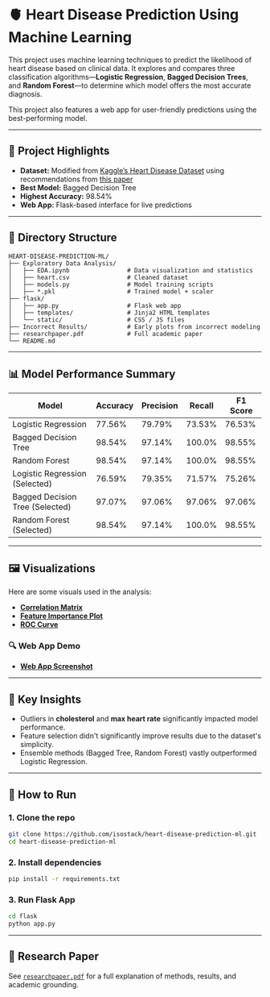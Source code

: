 
# 🫀 Heart Disease Prediction Using Machine Learning

This project uses machine learning techniques to predict the likelihood of heart disease based on clinical data. It explores and compares three classification algorithms—**Logistic Regression**, **Bagged Decision Trees**, and **Random Forest**—to determine which model offers the most accurate diagnosis.

This project also features a web app for user-friendly predictions using the best-performing model.

---

## 📌 Project Highlights

- **Dataset:** Modified from [Kaggle’s Heart Disease Dataset](https://www.kaggle.com/datasets) using recommendations from [this paper](https://libres.uncg.edu/ir/ecsu/f/Brandon_Simmons_Thesis-Final.pdf)
- **Best Model:** Bagged Decision Tree  
- **Highest Accuracy:** 98.54%  
- **Web App:** Flask-based interface for live predictions  

---

## 📂 Directory Structure

```
HEART-DISEASE-PREDICTION-ML/
├── Exploratory Data Analysis/
│   ├── EDA.ipynb                # Data visualization and statistics
│   ├── heart.csv                # Cleaned dataset
│   ├── models.py                # Model training scripts
│   ├── *.pkl                    # Trained model + scaler
├── flask/
│   ├── app.py                   # Flask web app
│   ├── templates/               # Jinja2 HTML templates
│   └── static/                  # CSS / JS files
├── Incorrect Results/           # Early plots from incorrect modeling
├── researchpaper.pdf            # Full academic paper
└── README.md
```

---

## 📊 Model Performance Summary

| Model                                | Accuracy | Precision | Recall | F1 Score |
|-------------------------------------|----------|-----------|--------|----------|
| Logistic Regression                 | 77.56%   | 79.79%    | 73.53% | 76.53%   |
| Bagged Decision Tree                | 98.54%   | 97.14%    | 100.0% | 98.55%   |
| Random Forest                       | 98.54%   | 97.14%    | 100.0% | 98.55%   |
| Logistic Regression (Selected)      | 76.59%   | 79.35%    | 71.57% | 75.26%   |
| Bagged Decision Tree (Selected)     | 97.07%   | 97.06%    | 97.06% | 97.06%   |
| Random Forest (Selected)            | 98.54%   | 97.14%    | 100.0% | 98.55%   |

---

## 🖼️ Visualizations

Here are some visuals used in the analysis:

- **[Correlation Matrix](./Exploratory%20Data%20Analysis/Correlation%20Matrix.png)**
- **[Feature Importance Plot](./Exploratory%20Data%20Analysis/Feature%20Importance%20-%20Random%20Forest.png)**
- **[ROC Curve](./Exploratory%20Data%20Analysis/ROC%20Curve.png)**

### 🔍 Web App Demo

- **[Web App Screenshot](./flask/static/demo1.png)**

---

## 🧠 Key Insights

- Outliers in **cholesterol** and **max heart rate** significantly impacted model performance.
- Feature selection didn't significantly improve results due to the dataset's simplicity.
- Ensemble methods (Bagged Tree, Random Forest) vastly outperformed Logistic Regression.

---

## 🚀 How to Run

### 1. Clone the repo
```bash
git clone https://github.com/isostack/heart-disease-prediction-ml.git
cd heart-disease-prediction-ml
```

### 2. Install dependencies
```bash
pip install -r requirements.txt
```

### 3. Run Flask App
```bash
cd flask
python app.py
```

---

## 📄 Research Paper

See [`researchpaper.pdf`](./researchpaper.pdf) for a full explanation of methods, results, and academic grounding.
